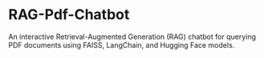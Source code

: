 # RAG-Pdf-Chatbot
An interactive Retrieval-Augmented Generation (RAG) chatbot for querying PDF documents using FAISS, LangChain, and Hugging Face models.

